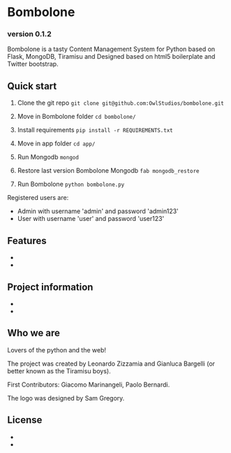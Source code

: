# Bombolone

### version 0.1.2 ###

Bombolone is a tasty Content Management System for Python based on Flask, MongoDB, 
Tiramisu and Designed based on html5 boilerplate and Twitter bootstrap.

## Quick start

1. Clone the git repo `git clone git@github.com:OwlStudios/bombolone.git`

2. Move in Bombolone folder `cd bombolone/`

3. Install requirements  `pip install -r REQUIREMENTS.txt`

4. Move in app folder `cd app/`

5. Run Mongodb `mongod`

5. Restore last version Bombolone Mongodb `fab mongodb_restore`

6. Run Bombolone `python bombolone.py`

Registered users are:
* Admin with username 'admin' and password 'admin123'
* User with username 'user' and password 'user123'


## Features

* 
* 

## Project information

* 
*

## Who we are

Lovers of the python and the web!

The project was created by Leonardo Zizzamia and Gianluca Bargelli (or better known as the Tiramisu boys). 

First Contributors: Giacomo Marinangeli, Paolo Bernardi.

The logo was designed by Sam Gregory.

## License

* 
*
